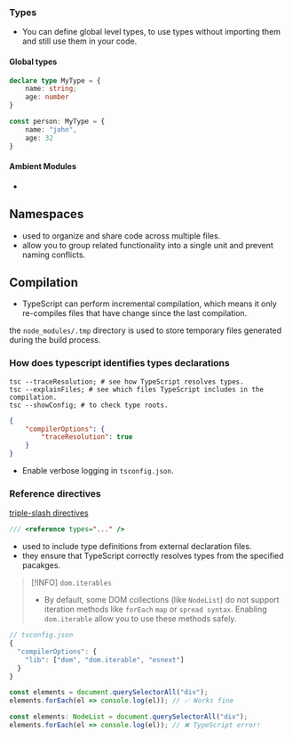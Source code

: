 ### Types
- You can define global level types, to use types without importing them and still use them in your code.
#### Global types
```typescript
declare type MyType = {
	name: string;
	age: number
}
```
```typescript
const person: MyType = {
	name: "john",
	age: 32
}
```

#### Ambient Modules
- 

## Namespaces
- used to organize and share code across multiple files.
- allow you to group related functionality into a single unit and prevent naming conflicts.

## Compilation
- TypeScript can perform incremental compilation, which means it only re-compiles files that have change since the last compilation.

the `node_modules/.tmp` directory is used to store temporary files generated during the build process.

### How does typescript identifies types declarations
```shell
tsc --traceResolution; # see how TypeScript resolves types.
tsc --explainFiles; # see which files TypeScript includes in the compilation.
tsc --showConfig; # to check type roots.
```

```json
{
	"compilerOptions": {
		"traceResolution": true
	}
}
```
- Enable verbose logging in `tsconfig.json`.

### Reference directives
[triple-slash directives](https://www.typescriptlang.org/docs/handbook/triple-slash-directives.html)
```ts
/// <reference types="..." />
```
- used to include type definitions from external declaration files.
- they ensure that TypeScript correctly resolves types from the specified pacakges.

> [!INFO] `dom.iterables`
> - By default, some DOM collections (like `NodeList`) do not support iteration methods like `forEach` `map` or `spread syntax`. Enabling `dom.iterable` allow you to use these methods safely.

```ts
// tsconfig.json
{
  "compilerOptions": {
    "lib": ["dom", "dom.iterable", "esnext"]
  }
}

const elements = document.querySelectorAll("div");
elements.forEach(el => console.log(el)); // ✅ Works fine

```

```ts
const elements: NodeList = document.querySelectorAll("div");
elements.forEach(el => console.log(el)); // ❌ TypeScript error!

```